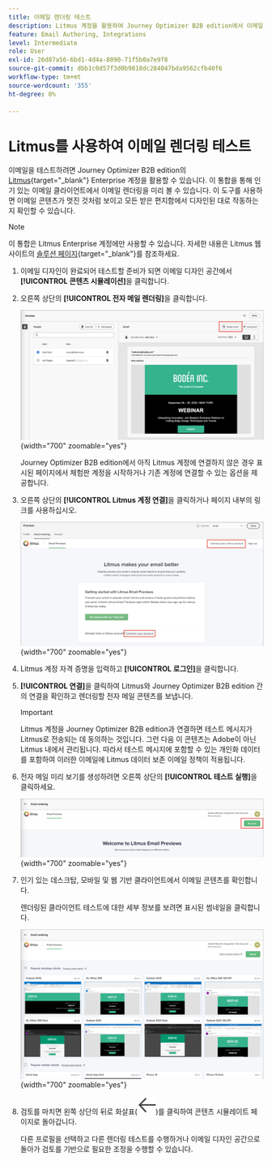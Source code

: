 ```yaml
---
title: 이메일 렌더링 테스트
description: Litmus 계정을 활용하여 Journey Optimizer B2B edition에서 이메일에 대한 렌더링을 테스트하는 방법을 알아봅니다.
feature: Email Authoring, Integrations
level: Intermediate
role: User
exl-id: 26d87a56-6bd1-4d4a-8090-71f5b0a7e9f8
source-git-commit: dbb1c0d57f3d0b9818dc284047bda9562cfb40f6
workflow-type: tm+mt
source-wordcount: '355'
ht-degree: 0%

---
```


# Litmus를 사용하여 이메일 렌더링 테스트

이메일을 테스트하려면 Journey Optimizer B2B edition의 [Litmus](https://www.litmus.com/email-testing){target="_blank"} Enterprise 계정을 활용할 수 있습니다. 이 통합을 통해 인기 있는 이메일 클라이언트에서 이메일 렌더링을 미리 볼 수 있습니다. 이 도구를 사용하면 이메일 콘텐츠가 멋진 것처럼 보이고 모든 받은 편지함에서 디자인된 대로 작동하는지 확인할 수 있습니다.

>[!NOTE]
>
>이 통합은 Litmus Enterprise 계정에만 사용할 수 있습니다. 자세한 내용은 Litmus 웹 사이트의 [솔루션 페이지](https://www.litmus.com/solutions/esp/adobe-journey-optimizer){target="_blank"}를 참조하세요.

1. 이메일 디자인이 완료되어 테스트할 준비가 되면 이메일 디자인 공간에서 **[!UICONTROL 콘텐츠 시뮬레이션]**&#x200B;을 클릭합니다.

1. 오른쪽 상단의 **[!UICONTROL 전자 메일 렌더링]**&#x200B;을 클릭합니다.

   ![전자 메일 렌더링 단추](./assets/email-simulate-render-button.png){width="700" zoomable="yes"}

   Journey Optimizer B2B edition에서 아직 Litmus 계정에 연결하지 않은 경우 표시된 페이지에서 체험판 계정을 시작하거나 기존 계정에 연결할 수 있는 옵션을 제공합니다.

1. 오른쪽 상단의 **[!UICONTROL Litmus 계정 연결]**&#x200B;을 클릭하거나 페이지 내부의 링크를 사용하십시오.

   ![Litmus 계정 연결](./assets/email-simulate-render-litmus-connect.png){width="700" zoomable="yes"}

1. Litmus 계정 자격 증명을 입력하고 **[!UICONTROL 로그인]**&#x200B;을 클릭합니다.

1. **[!UICONTROL 연결]**&#x200B;을 클릭하여 Litmus와 Journey Optimizer B2B edition 간의 연결을 확인하고 렌더링할 전자 메일 콘텐츠를 보냅니다.

   >[!IMPORTANT]
   >
   >Litmus 계정을 Journey Optimizer B2B edition과 연결하면 테스트 메시지가 Litmus로 전송되는 데 동의하는 것입니다. 그런 다음 이 콘텐츠는 Adobe이 아닌 Litmus 내에서 관리됩니다. 따라서 테스트 메시지에 포함할 수 있는 개인화 데이터를 포함하여 이러한 이메일에 Litmus 데이터 보존 이메일 정책이 적용됩니다.

1. 전자 메일 미리 보기를 생성하려면 오른쪽 상단의 **[!UICONTROL 테스트 실행]**&#x200B;을 클릭하세요.

   ![리트머스 렌더링 테스트 실행](./assets/email-simulate-render-litmus-run-test.png){width="700" zoomable="yes"}

1. 인기 있는 데스크탑, 모바일 및 웹 기반 클라이언트에서 이메일 콘텐츠를 확인합니다.

   렌더링된 클라이언트 테스트에 대한 세부 정보를 보려면 표시된 썸네일을 클릭합니다.

   ![리트머스 이메일 미리 보기](./assets/email-simulate-render-litmus-previews.png){width="700" zoomable="yes"}

1. 검토를 마치면 왼쪽 상단의 뒤로 화살표(![필터 표시 또는 숨기기 아이콘](../../assets/do-not-localize/icon_back-arrow.svg))를 클릭하여 콘텐츠 시뮬레이트 페이지로 돌아갑니다.

   다른 프로필을 선택하고 다른 렌더링 테스트를 수행하거나 이메일 디자인 공간으로 돌아가 검토를 기반으로 필요한 조정을 수행할 수 있습니다.
